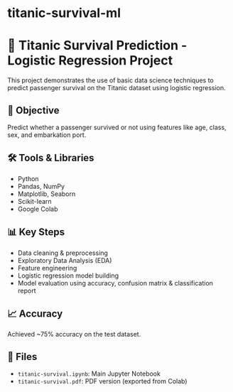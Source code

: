 # titanic-survival-ml
# 🚢 Titanic Survival Prediction - Logistic Regression Project

This project demonstrates the use of basic data science techniques to predict passenger survival on the Titanic dataset using logistic regression.

## 📌 Objective
Predict whether a passenger survived or not using features like age, class, sex, and embarkation port.

## 🛠 Tools & Libraries
- Python
- Pandas, NumPy
- Matplotlib, Seaborn
- Scikit-learn
- Google Colab

## 📊 Key Steps
- Data cleaning & preprocessing
- Exploratory Data Analysis (EDA)
- Feature engineering
- Logistic regression model building
- Model evaluation using accuracy, confusion matrix & classification report

## 📈 Accuracy
Achieved ~75% accuracy on the test dataset.

## 📁 Files
- `titanic-survival.ipynb`: Main Jupyter Notebook
- `titanic-survival.pdf`: PDF version (exported from Colab)
